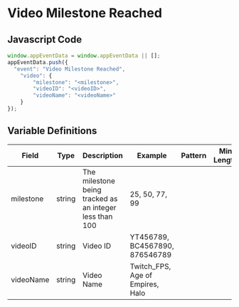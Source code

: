 # Video Milestone Reached

### 

## Javascript Code
```js
window.appEventData = window.appEventData || [];
appEventData.push({
  "event": "Video Milestone Reached",
    "video": {
        "milestone": "<milestone>",
        "videoID": "<videoID>",
        "videoName": "<videoName>"
    }
});
```

## Variable Definitions

|Field|Type|Description|Example|Pattern|Min Length|Max Length|Minimum|Maximum|Multiple Of|
| --- | --- | --- | --- | --- | --- | --- | --- | --- | --- |
|milestone|string|The milestone being tracked as an integer less than 100|25, 50, 77, 99|||||||
|videoID|string|Video ID|YT456789, BC4567890, 876546789|||||||
|videoName|string|Video Name|Twitch\_FPS, Age of Empires, Halo|||||||




